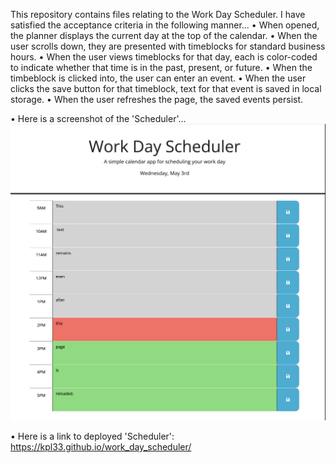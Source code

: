 This repository contains files relating to the Work Day Scheduler. I have satisfied the acceptance criteria in the following manner...
• When opened, the planner displays the current day at the top of the calendar.
• When the user scrolls down, they are presented with timeblocks for standard business hours.
• When the user views timeblocks for that day, each is color-coded to indicate whether that time is in the past, present, or future.
• When the timbeblock is clicked into, the user can enter an event.
• When the user clicks the save button for that timeblock, text for that event is saved in local storage.
• When the user refreshes the page, the saved events persist.

• Here is a screenshot of the 'Scheduler'...
![Alt text](assets/Scheduler_image1.png)

• Here is a link to deployed 'Scheduler': https://kpl33.github.io/work_day_scheduler/